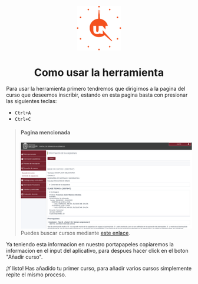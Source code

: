 <p align="center">
  <a href="http://jdaar.github.io/UNHorario" target="blank"><img src="./public/logo.svg" width="120" alt="UNHorario" /></a>
</p>

<h1 align="center">
    Como usar la herramienta
</h1>

Para usar la herramienta primero tendremos que dirigirnos a la pagina del curso que deseemos inscribir, estando en esta pagina basta con presionar las siguientes teclas:

- `Ctrl+A`
- `Ctrl+C`

> #### Pagina mencionada
>
> ![Pagina](./images/dninfoa.page.png)
> Puedes buscar cursos mediante [este enlace](https://sia.unal.edu.co/ServiciosApp/facespublico/public/servicioPublico.jsf?taskflowId=task-flow-AC_CatalogoAsignaturas).

Ya teniendo esta informacion en nuestro portapapeles copiaremos la informacion en el input del aplicativo, para despues hacer click en el boton "Añadir curso".

¡Y listo! Has añadido tu primer curso, para añadir varios cursos simplemente repite el mismo proceso.
